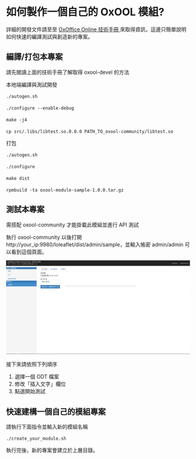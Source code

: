 # 如何製作一個自己的 OxOOL 模組?

詳細的開發文件請至至 [OxOffice Online 技術手冊
](https://docs.ossii.com.tw/books/oxoffice-online-%E6%8A%80%E8%A1%93%E6%89%8B%E5%86%8A)來取得資訊，這邊只簡單說明如何快速的編譯測試與創造新的專案。

## 編譯/打包本專案

請先閱讀上面的技術手冊了解取得 oxool-devel 的方法 

本地端編譯與測試開發
```
./autogen.sh

./configure --enable-debug

make -j4

cp src/.libs/libtest.so.0.0.0 PATH_TO_oxool-community/libtest.so
```


打包
```
./autogen.sh

./configure

make dist

rpmbuild -ta oxool-module-sample-1.0.0.tar.gz
```

## 測試本專案

需搭配 oxool-community 才能掛載此模組並進行 API 測試

執行 oxool-community 以後打開 http://your_ip:9980/loleaflet/dist/admin/sample，並輸入帳密 admin/admin 可以看到這個頁面。

![Sample Admin Page](./readme_src/sample_demo_page.PNG)

接下來請依照下列順序
1. 選擇一個 ODT 檔案
2. 修改「插入文字」欄位
3. 點選開始測試

## 快速建構一個自己的模組專案

請執行下面指令並輸入新的模組名稱 
```
./create_your_module.sh
```

執行完後，新的專案會建立於上層目錄。